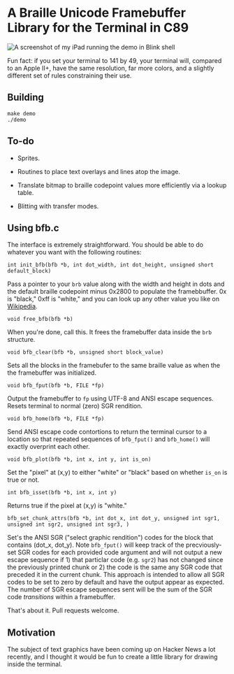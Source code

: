 # A Braille Unicode Framebuffer Library for the Terminal in C89

![A screenshot of my iPad running the demo in Blink shell](https://poseur.com/lenna.png)

Fun fact: if you set your terminal to 141 by 49, your terminal will, compared to an Apple II+, have the same resolution, far more colors, and a slightly different set of rules constraining their use.

## Building

```
make demo
./demo
```

## To-do

* Sprites.

* Routines to place text overlays and lines atop the image.

* Translate bitmap to braille codepoint values more efficiently via a
  lookup table.

* Blitting with transfer modes.

## Using bfb.c

The interface is extremely straightforward. You should be able to do
whatever you want with the following routines:

`int init_bfb(bfb *b, int dot_width, int dot_height, unsigned short default_block)`

Pass a pointer to your `brb` value along with the width and height in
dots and the default braille codepoint minus 0x2800 to populate the
framebbuffer. 0x is "black," 0xff is "white," and you can look up any
other value you like on
[Wikipedia](https://en.wikipedia.org/wiki/Braille_Patterns#Identifying,_naming_and_ordering).

`void free_bfb(bfb *b)`

When you're done, call this. It frees the framebuffer data inside the
`brb` structure.

`void bfb_clear(bfb *b, unsigned short block_value)`

Sets all the blocks in the framebufer to the same braille value as
when the the framebuffer was initialized.

`void bfb_fput(bfb *b, FILE *fp)`

Output the framebuffer to `fp` using UTF-8 and ANSI escape
sequences. Resets terminal to normal (zero) SGR rendition.

`void bfb_home(bfb *b, FILE *fp)`

Send ANSI escape code contortions to return the terminal cursor to a
location so that repeated sequences of `bfb_fput()` and `bfb_home()`
will exactly overprint each other.

`void bfb_plot(bfb *b, int x, int y, int is_on)`

Set the "pixel" at (x,y) to either "white" or "black" based on whether
`is_on` is true or not.

`int bfb_isset(bfb *b, int x, int y)`

Returns true if the pixel at (x,y) is "white."

`bfb_set_chunk_attrs(bfb *b, int dot_x, int dot_y, unsigned int sgr1, unsigned int sgr2, unsigned int sgr3, )`

Set's the ANSI SGR ("select graphic rendition") codes for the block
that contains (dot_x, dot_y). Note `bfb_fput()` will keep track of the
precviously-set SGR codes for each provided code argument and will not
output a new escape sequence if 1) that particlar code (e.g. `sgr2`)
has not changed since the previously printed chunk or 2) the code is
the same any SGR code that preceded it in the current chunk. This
approach is intended to allow all SGR codes to be set to zero by
default and have the output appear as expected. The number of SGR
escape sequences sent will be the sum of the SGR code _transitions_
within a framebuffer.

That's about it. Pull requests welcome.

## Motivation

The subject of text graphics have been coming up on Hacker News a lot
recently, and I thought it would be fun to create a little library for
drawing inside the terminal.
